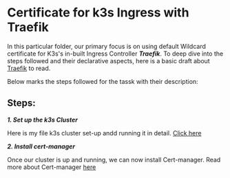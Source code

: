 # Certificate for k3s Ingress with Traefik

In this particular folder, our primary focus is on using default Wildcard certificate for K3s's in-built Ingress Controller ***Traefik***. To deep dive into the steps followed and their declarative aspects, here is a basic draft about <a href="https://github.com/dikshita-git/RP_Ingress_security-IPv4_and_IPv6/wiki/Traefik">Traefik</a> to read.

Below marks the steps followed for the tassk with their description:

## Steps:

***1. Set up the k3s Cluster***

Here is my file k3s cluster set-up andd running it in detail. <a href="https://github.com/dikshita-git/RP_Ingress_security-IPv4_and_IPv6/tree/main/K3s/Cluster-setup">Click here</a>


***2. Install cert-manager***

Once our cluster is up and running, we can now install Cert-manager. Read more about Cert-manager <a href="https://github.com/dikshita-git/RP_Ingress_security-IPv4_and_IPv6/wiki/TLS-in-Kubernetes#cert-manager">here</a>




